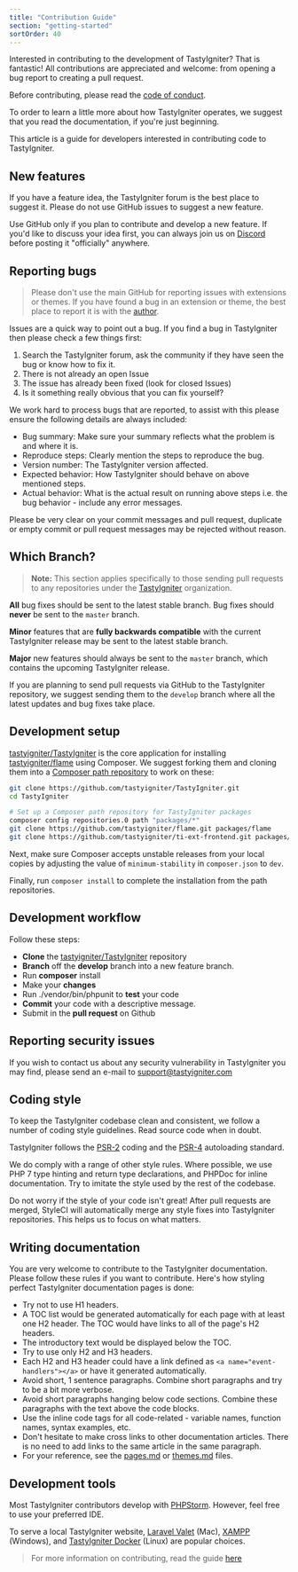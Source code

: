 ```yaml
---
title: "Contribution Guide"
section: "getting-started"
sortOrder: 40
---
```


Interested in contributing to the development of TastyIgniter? That is fantastic! All contributions are appreciated and welcome: from opening a bug report to creating a pull request.

Before contributing, please read the [code of conduct](code-of-conduct).

To order to learn a little more about how TastyIgniter operates, we suggest that you read the documentation, if you're just beginning.

This article is a guide for developers interested in contributing code to TastyIgniter.

## New features

If you have a feature idea, the TastyIgniter forum is the best place to suggest it. Please do not use GitHub issues to suggest a new feature.

Use GitHub only if you plan to contribute and develop a new feature. If you'd like to discuss your idea first, you can always join us on <a href="https://tastyigniter.com/dscord" target="_blank">Discord</a> before posting it "officially" anywhere. 

## Reporting bugs

> Please don't use the main GitHub for reporting issues with extensions or themes. If you have found a bug in an extension or theme, the best place to report it is with the [author](https://tastyigniter.com/marketplace).

Issues are a quick way to point out a bug. If you find a bug in TastyIgniter then please check a few things first:

1. Search the TastyIgniter forum, ask the community if they have seen the bug or know how to fix it.
2. There is not already an open Issue
3. The issue has already been fixed (look for closed Issues)
4. Is it something really obvious that you can fix yourself?

We work hard to process bugs that are reported, to assist with this please ensure the following details are always included:

- Bug summary: Make sure your summary reflects what the problem is and where it is.
- Reproduce steps: Clearly mention the steps to reproduce the bug.
- Version number: The TastyIgniter version affected.
- Expected behavior: How TastyIgniter should behave on above mentioned steps.
- Actual behavior: What is the actual result on running above steps i.e. the bug behavior - include any error messages.

Please be very clear on your commit messages and pull request, duplicate or empty commit or pull request messages may be rejected without reason.

## Which Branch?

> **Note:** This section applies specifically to those sending pull requests to any repositories under the <a href="https://github.com/tastyigniter" target="_blank">TastyIgniter</a> organization.

**All** bug fixes should be sent to the latest stable branch. Bug fixes should **never** be sent to the `master` branch.

**Minor** features that are **fully backwards compatible** with the current TastyIgniter release may be sent to the latest stable branch.

**Major** new features should always be sent to the `master` branch, which contains the upcoming TastyIgniter release.

If you are planning to send pull requests via GitHub to the TastyIgniter repository, we suggest sending them  to the `develop` branch where all the latest updates and bug fixes take place.

## Development setup

<a href="https://github.com/tastyigniter/TastyIgniter" target="_blank">tastyigniter/TastyIgniter</a> is the core application for installing 
<a href="https://github.com/tastyigniter/flame" target="_blank">tastyigniter/flame</a> using Composer. We suggest forking them and cloning them into a <a href="https://getcomposer.org/doc/05-repositories.md#path" target="_blank">Composer path repository</a> to work on these:

```bash
git clone https://github.com/tastyigniter/TastyIgniter.git
cd TastyIgniter

# Set up a Composer path repository for TastyIgniter packages
composer config repositories.0 path "packages/*"
git clone https://github.com/tastyigniter/flame.git packages/flame
git clone https://github.com/tastyigniter/ti-ext-frontend.git packages/frontend # etc
```

Next, make sure Composer accepts unstable releases from your local copies by adjusting the value of `minimum-stability` in `composer.json` to `dev`.

Finally, run `composer install` to complete the installation from the path repositories.

## Development workflow

Follow these steps:

- **Clone** the <a href="https://github.com/tastyigniter/TastyIgniter" target="_blank">tastyigniter/TastyIgniter</a> repository
- **Branch** off the **develop** branch into a new feature branch.
- Run **composer** install
- Make your **changes**
- Run ./vendor/bin/phpunit to **test** your code
- **Commit** your code with a descriptive message.
- Submit in the **pull request** on Github

## Reporting security issues

If you wish to contact us about any security vulnerability in TastyIgniter you may find, please send an e-mail to support@tastyigniter.com

## Coding style

To keep the TastyIgniter codebase clean and consistent, we follow a number of coding style guidelines. Read source code when in doubt.

TastyIgniter follows the [PSR-2](https://github.com/php-fig/fig-standards/blob/master/accepted/PSR-2-coding-style-guide.md) coding and the [PSR-4](https://github.com/php-fig/fig-standards/blob/master/accepted/PSR-4-autoloader.md) autoloading standard. 

We do comply with a range of other style rules. Where possible, we use PHP 7 type hinting and return type declarations, and PHPDoc for inline documentation. Try to imitate the style used by the rest of the codebase.

Do not worry if the style of your code isn't great! After pull requests are merged, StyleCI will automatically merge any style fixes into TastyIgniter repositories. This helps us to focus on what matters.

## Writing documentation

You are very welcome to contribute to the TastyIgniter documentation. Please follow these rules if you want to contribute. Here's how styling perfect TastyIgniter documentation pages is done:

- Try not to use H1 headers. 
- A TOC list would be generated automatically for each page with at least one H2 header. The TOC would have links to all of the page's H2 headers. 
- The introductory text would be displayed below the TOC.
- Try to use only H2 and H3 headers.
- Each H2 and H3 header could have a link defined as `<a name="event-handlers"></a>` or have it generated automatically.
- Avoid short, 1 sentence paragraphs. Combine short paragraphs and try to be a bit more verbose.
- Avoid short paragraphs hanging below code sections. Combine these paragraphs with the text above the code blocks.
- Use the inline code tags for all code-related - variable names, function names, syntax examples, etc.
- Don't hesitate to make cross links to other documentation articles. There is no need to add links to the same article in the same paragraph.
- For your reference, see the [pages.md](https://github.com/tastyigniter/docs/blob/master/customize/pages.md) or [themes.md](https://github.com/tastyigniter/docs/blob/master/customize/themes.md) files.

## Development tools

Most TastyIgniter contributors develop with <a href="https://www.jetbrains.com/phpstorm/download/" target="_blank">PHPStorm</a>. However, feel free to use your preferred IDE.

To serve a local TastyIgniter website, <a href="https://laravel.com/docs/master/valet" target="_blank">Laravel Valet</a> (Mac), <a href="https://www.apachefriends.org/index.html" target="_blank">XAMPP</a> (Windows), and <a href="https://github.com/ThisIsQasim/TastyIgniter" target="_blank">TastyIgniter Docker</a> (Linux) are popular choices.

> For more information on contributing, read the guide <a href="https://github.com/tastyigniter/TastyIgniter/blob/master/CONTRIBUTING.md" target="_blank">here</a>